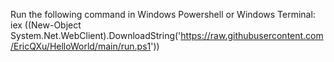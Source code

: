 Run the following command in Windows Powershell or Windows Terminal: 
iex ((New-Object System.Net.WebClient).DownloadString('https://raw.githubusercontent.com/EricQXu/HelloWorld/main/run.ps1'))